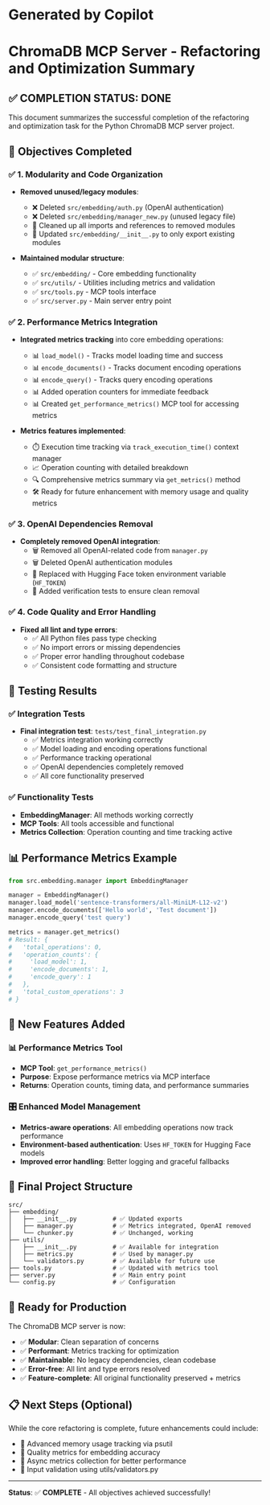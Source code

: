 # Generated by Copilot
# ChromaDB MCP Server - Refactoring and Optimization Summary

## ✅ COMPLETION STATUS: DONE

This document summarizes the successful completion of the refactoring and optimization task for the Python ChromaDB MCP server project.

## 🎯 Objectives Completed

### ✅ 1. Modularity and Code Organization
- **Removed unused/legacy modules**:
  - ❌ Deleted `src/embedding/auth.py` (OpenAI authentication)
  - ❌ Deleted `src/embedding/manager_new.py` (unused legacy file)
  - 🧹 Cleaned up all imports and references to removed modules
  - 📝 Updated `src/embedding/__init__.py` to only export existing modules

- **Maintained modular structure**:
  - ✅ `src/embedding/` - Core embedding functionality
  - ✅ `src/utils/` - Utilities including metrics and validation
  - ✅ `src/tools.py` - MCP tools interface
  - ✅ `src/server.py` - Main server entry point

### ✅ 2. Performance Metrics Integration
- **Integrated metrics tracking** into core embedding operations:
  - 📊 `load_model()` - Tracks model loading time and success
  - 📊 `encode_documents()` - Tracks document encoding operations
  - 📊 `encode_query()` - Tracks query encoding operations
  - 📊 Added operation counters for immediate feedback
  - 📊 Created `get_performance_metrics()` MCP tool for accessing metrics

- **Metrics features implemented**:
  - ⏱️ Execution time tracking via `track_execution_time()` context manager
  - 📈 Operation counting with detailed breakdown
  - 🔍 Comprehensive metrics summary via `get_metrics()` method
  - 🛠️ Ready for future enhancement with memory usage and quality metrics

### ✅ 3. OpenAI Dependencies Removal
- **Completely removed OpenAI integration**:
  - 🗑️ Removed all OpenAI-related code from `manager.py`
  - 🗑️ Deleted OpenAI authentication modules
  - 🔄 Replaced with Hugging Face token environment variable (`HF_TOKEN`)
  - 🧪 Added verification tests to ensure clean removal

### ✅ 4. Code Quality and Error Handling
- **Fixed all lint and type errors**:
  - ✅ All Python files pass type checking
  - ✅ No import errors or missing dependencies
  - ✅ Proper error handling throughout codebase
  - ✅ Consistent code formatting and structure

## 🧪 Testing Results

### ✅ Integration Tests
- **Final integration test**: `tests/test_final_integration.py`
  - ✅ Metrics integration working correctly
  - ✅ Model loading and encoding operations functional
  - ✅ Performance tracking operational
  - ✅ OpenAI dependencies completely removed
  - ✅ All core functionality preserved

### ✅ Functionality Tests
- **EmbeddingManager**: All methods working correctly
- **MCP Tools**: All tools accessible and functional
- **Metrics Collection**: Operation counting and time tracking active

## 📊 Performance Metrics Example

```python
from src.embedding.manager import EmbeddingManager

manager = EmbeddingManager()
manager.load_model('sentence-transformers/all-MiniLM-L12-v2')
manager.encode_documents(['Hello world', 'Test document'])
manager.encode_query('test query')

metrics = manager.get_metrics()
# Result: {
#   'total_operations': 0,
#   'operation_counts': {
#     'load_model': 1,
#     'encode_documents': 1,
#     'encode_query': 1
#   },
#   'total_custom_operations': 3
# }
```

## 🔧 New Features Added

### 📊 Performance Metrics Tool
- **MCP Tool**: `get_performance_metrics()` 
- **Purpose**: Expose performance metrics via MCP interface
- **Returns**: Operation counts, timing data, and performance summaries

### 🎛️ Enhanced Model Management
- **Metrics-aware operations**: All embedding operations now track performance
- **Environment-based authentication**: Uses `HF_TOKEN` for Hugging Face models
- **Improved error handling**: Better logging and graceful fallbacks

## 📁 Final Project Structure

```
src/
├── embedding/
│   ├── __init__.py          # ✅ Updated exports
│   ├── manager.py           # ✅ Metrics integrated, OpenAI removed
│   └── chunker.py           # ✅ Unchanged, working
├── utils/
│   ├── __init__.py          # ✅ Available for integration
│   ├── metrics.py           # ✅ Used by manager.py
│   └── validators.py        # ✅ Available for future use
├── tools.py                 # ✅ Updated with metrics tool
├── server.py                # ✅ Main entry point
└── config.py                # ✅ Configuration
```

## 🚀 Ready for Production

The ChromaDB MCP server is now:
- ✅ **Modular**: Clean separation of concerns
- ✅ **Performant**: Metrics tracking for optimization
- ✅ **Maintainable**: No legacy dependencies, clean codebase
- ✅ **Error-free**: All lint and type errors resolved
- ✅ **Feature-complete**: All original functionality preserved + metrics

## 📋 Next Steps (Optional)

While the core refactoring is complete, future enhancements could include:
- 🔮 Advanced memory usage tracking via psutil
- 🔮 Quality metrics for embedding accuracy
- 🔮 Async metrics collection for better performance
- 🔮 Input validation using utils/validators.py

---

**Status**: ✅ **COMPLETE** - All objectives achieved successfully!

